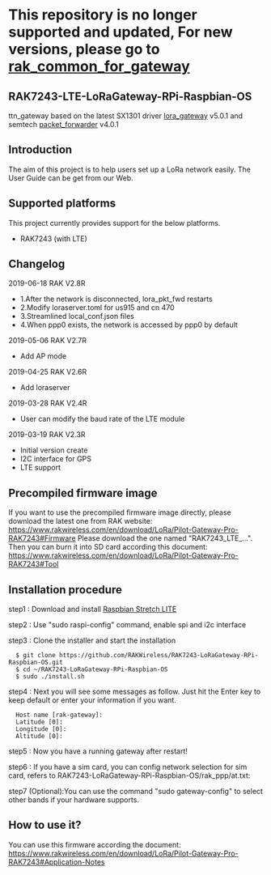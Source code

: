 # This repository is no longer supported and updated, For new versions, please go to [rak_common_for_gateway](https://github.com/RAKWireless/rak_common_for_gateway)


## RAK7243-LTE-LoRaGateway-RPi-Raspbian-OS
ttn_gateway based on the latest SX1301 driver [lora_gateway](https://github.com/Lora-net/lora_gateway) v5.0.1 and semtech [packet_forwarder](https://github.com/Lora-net/packet_forwarder) v4.0.1  

##	Introduction 

The aim of this project is to help users set up a LoRa network easily. The User Guide can be get from our Web.

##	Supported platforms

This project currently provides support for the below platforms.

* RAK7243 (with LTE)

##	Changelog
2019-06-18 RAK V2.8R

* 1.After the network is disconnected, lora_pkt_fwd restarts
* 2.Modify loraserver.toml for us915 and cn 470
* 3.Streamlined local_conf.json files
* 4.When ppp0 exists, the network is accessed by ppp0 by default

2019-05-06 RAK V2.7R

* Add AP mode

2019-04-25 RAK V2.6R

* Add loraserver

2019-03-28 RAK V2.4R

* User can modify the baud rate of the LTE module

2019-03-19 RAK V2.3R

* Initial version create
* I2C interface for GPS
* LTE support

##    Precompiled firmware image
If you want to use the precompiled firmware image directly, please download the latest one from RAK website:
https://www.rakwireless.com/en/download/LoRa/Pilot-Gateway-Pro-RAK7243#Firmware
Please download the one named "RAK7243_LTE_...".
Then you can burn it into SD card according this document:
https://www.rakwireless.com/en/download/LoRa/Pilot-Gateway-Pro-RAK7243#Tool

##	Installation procedure

step1 : Download and install [Raspbian Stretch LITE](https://www.raspberrypi.org/downloads/raspbian/) 

step2 : Use "sudo raspi-config" command, enable spi and i2c interface

step3 : Clone the installer and start the installation

      $ git clone https://github.com/RAKWireless/RAK7243-LoRaGateway-RPi-Raspbian-OS.git
      $ cd ~/RAK7243-LoRaGateway-RPi-Raspbian-OS
      $ sudo ./install.sh

step4 : Next you will see some messages as follow. Just hit the Enter key to keep default or enter your information if you want.

      Host name [rak-gateway]:
      Latitude [0]: 
      Longitude [0]: 
      Altitude [0]: 
    
step5 : Now you have a running gateway after restart!

step6 : If you have a sim card, you can config network selection for sim card, refers to RAK7243-LoRaGateway-RPi-Raspbian-OS/rak_ppp/at.txt:

step7 (Optional):You can use the command "sudo gateway-config" to select other bands if your hardware supports.

## How to use it?
You can use this firmware according the document:
https://www.rakwireless.com/en/download/LoRa/Pilot-Gateway-Pro-RAK7243#Application-Notes
